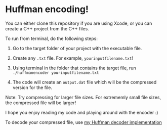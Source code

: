 
<h1> Huffman encoding! </h1>

You can either clone this repository if you are using Xcode, or you can create a C++ project from the C++ files. 

To run from terminal, do the following steps:

1. Go to the target folder of your project with the executable file.

2. Create any `.txt` file. For example, `yourinputfilename.txt`!

3. Using terminal in the folder that contains the target file, run `./huffmanencoder yourinputfilename.txt`

4. The code will create an `output.dat` file which will be the compressed version for the file.

Note: Try compressing for larger file sizes. For extrememly small file sizes, the compressed file will be larger! 

I hope you enjoy reading my code and playing around with the encoder :)

To decode your compressed file, use [my Huffman decoder implementation](https://github.com/AbhishekMarda/HuffmanDecoder/tree/master)
